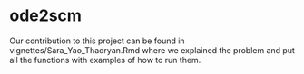 # ode2scm
Our contribution to this project can be found in vignettes/Sara_Yao_Thadryan.Rmd where we explained the problem and put all the functions with examples of how to run them.

